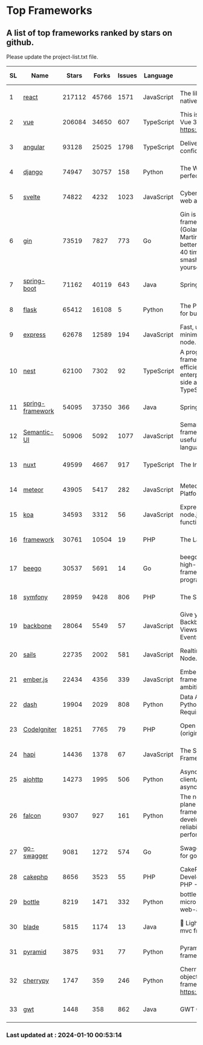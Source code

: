 # Top Frameworks
## A list of top frameworks ranked by stars on github.  
Please update the project-list.txt file.

| SL| Name  | Stars| Forks| Issues | Language | Description | Last Commit |
| --| ------| -----| ---- | ------ | -------- | ----------- | ----------- |
| 1 | [react](https://github.com/facebook/react) | 217112 | 45766 | 1571 | JavaScript | The library for web and native user interfaces. | 2024-01-09 22:20:42 |
| 2 | [vue](https://github.com/vuejs/vue) | 206084 | 34650 | 607 | TypeScript | This is the repo for Vue 2. For Vue 3, go to https://github.com/vuejs/core | 2023-12-31 13:23:55 |
| 3 | [angular](https://github.com/angular/angular) | 93128 | 25025 | 1798 | TypeScript | Deliver web apps with confidence 🚀 | 2024-01-10 00:05:32 |
| 4 | [django](https://github.com/django/django) | 74947 | 30757 | 158 | Python | The Web framework for perfectionists with deadlines. | 2024-01-09 19:12:14 |
| 5 | [svelte](https://github.com/sveltejs/svelte) | 74822 | 4232 | 1023 | JavaScript | Cybernetically enhanced web apps | 2024-01-09 23:58:10 |
| 6 | [gin](https://github.com/gin-gonic/gin) | 73519 | 7827 | 773 | Go | Gin is a HTTP web framework written in Go (Golang). It features a Martini-like API with much better performance -- up to 40 times faster. If you need smashing performance, get yourself some Gin. | 2023-12-13 02:28:51 |
| 7 | [spring-boot](https://github.com/spring-projects/spring-boot) | 71162 | 40119 | 643 | Java | Spring Boot | 2024-01-09 20:38:24 |
| 8 | [flask](https://github.com/pallets/flask) | 65412 | 16108 | 5 | Python | The Python micro framework for building web applications. | 2024-01-01 15:21:54 |
| 9 | [express](https://github.com/expressjs/express) | 62678 | 12589 | 194 | JavaScript | Fast, unopinionated, minimalist web framework for node. | 2023-06-04 15:47:20 |
| 10 | [nest](https://github.com/nestjs/nest) | 62100 | 7302 | 92 | TypeScript | A progressive Node.js framework for building efficient, scalable, and enterprise-grade server-side applications with TypeScript/JavaScript 🚀 | 2024-01-08 08:04:36 |
| 11 | [spring-framework](https://github.com/spring-projects/spring-framework) | 54095 | 37350 | 366 | Java | Spring Framework | 2024-01-09 16:31:34 |
| 12 | [Semantic-UI](https://github.com/Semantic-Org/Semantic-UI) | 50906 | 5092 | 1077 | JavaScript | Semantic is a UI component framework based around useful principles from natural language. | 2023-01-11 17:05:32 |
| 13 | [nuxt](https://github.com/nuxt/nuxt) | 49599 | 4667 | 917 | TypeScript | The Intuitive Vue Framework. | 2024-01-09 13:47:37 |
| 14 | [meteor](https://github.com/meteor/meteor) | 43905 | 5417 | 282 | JavaScript | Meteor, the JavaScript App Platform | 2024-01-03 13:57:19 |
| 15 | [koa](https://github.com/koajs/koa) | 34593 | 3312 | 56 | JavaScript | Expressive middleware for node.js using ES2017 async functions | 2023-11-08 15:05:20 |
| 16 | [framework](https://github.com/laravel/framework) | 30761 | 10504 | 19 | PHP | The Laravel Framework. | 2024-01-09 22:05:18 |
| 17 | [beego](https://github.com/beego/beego) | 30537 | 5691 | 14 | Go | beego is an open-source, high-performance web framework for the Go programming language. | 2024-01-07 09:39:19 |
| 18 | [symfony](https://github.com/symfony/symfony) | 28959 | 9428 | 806 | PHP | The Symfony PHP framework | 2024-01-09 07:11:17 |
| 19 | [backbone](https://github.com/jashkenas/backbone) | 28064 | 5549 | 57 | JavaScript | Give your JS App some Backbone with Models, Views, Collections, and Events | 2023-08-10 22:05:08 |
| 20 | [sails](https://github.com/balderdashy/sails) | 22735 | 2002 | 581 | JavaScript | Realtime MVC Framework for Node.js | 2024-01-04 21:53:25 |
| 21 | [ember.js](https://github.com/emberjs/ember.js) | 22434 | 4356 | 339 | JavaScript | Ember.js - A JavaScript framework for creating ambitious web applications | 2024-01-04 02:14:55 |
| 22 | [dash](https://github.com/plotly/dash) | 19904 | 2029 | 808 | Python | Data Apps & Dashboards for Python. No JavaScript Required. | 2024-01-09 17:54:08 |
| 23 | [CodeIgniter](https://github.com/bcit-ci/CodeIgniter) | 18251 | 7765 | 79 | PHP | Open Source PHP Framework (originally from EllisLab) | 2023-04-07 17:57:13 |
| 24 | [hapi](https://github.com/hapijs/hapi) | 14436 | 1378 | 67 | JavaScript | The Simple, Secure Framework Developers Trust | 2023-09-18 11:40:11 |
| 25 | [aiohttp](https://github.com/aio-libs/aiohttp) | 14273 | 1995 | 506 | Python | Asynchronous HTTP client/server framework for asyncio and Python | 2024-01-09 00:51:44 |
| 26 | [falcon](https://github.com/falconry/falcon) | 9307 | 927 | 161 | Python | The no-magic web data plane API and microservices framework for Python developers, with a focus on reliability, correctness, and performance at scale. | 2023-12-26 16:51:00 |
| 27 | [go-swagger](https://github.com/go-swagger/go-swagger) | 9081 | 1272 | 574 | Go | Swagger 2.0 implementation for go | 2024-01-08 11:47:09 |
| 28 | [cakephp](https://github.com/cakephp/cakephp) | 8656 | 3523 | 55 | PHP | CakePHP: The Rapid Development Framework for PHP - Official Repository | 2024-01-09 01:56:37 |
| 29 | [bottle](https://github.com/bottlepy/bottle) | 8219 | 1471 | 332 | Python | bottle.py is a fast and simple micro-framework for python web-applications. | 2024-01-03 22:31:48 |
| 30 | [blade](https://github.com/lets-blade/blade) | 5815 | 1174 | 13 | Java | :rocket: Lightning fast and elegant mvc framework for Java8 | 2023-06-16 05:18:49 |
| 31 | [pyramid](https://github.com/Pylons/pyramid) | 3875 | 931 | 77 | Python | Pyramid - A Python web framework | 2023-09-14 21:55:43 |
| 32 | [cherrypy](https://github.com/cherrypy/cherrypy) | 1747 | 359 | 246 | Python | CherryPy is a pythonic, object-oriented HTTP framework.      https://cherrypy.dev | 2024-01-05 18:28:32 |
| 33 | [gwt](https://github.com/gwtproject/gwt) | 1448 | 358 | 862 | Java | GWT Open Source Project | 2024-01-09 22:58:00 |

### Last updated at : 2024-01-10 00:53:14
